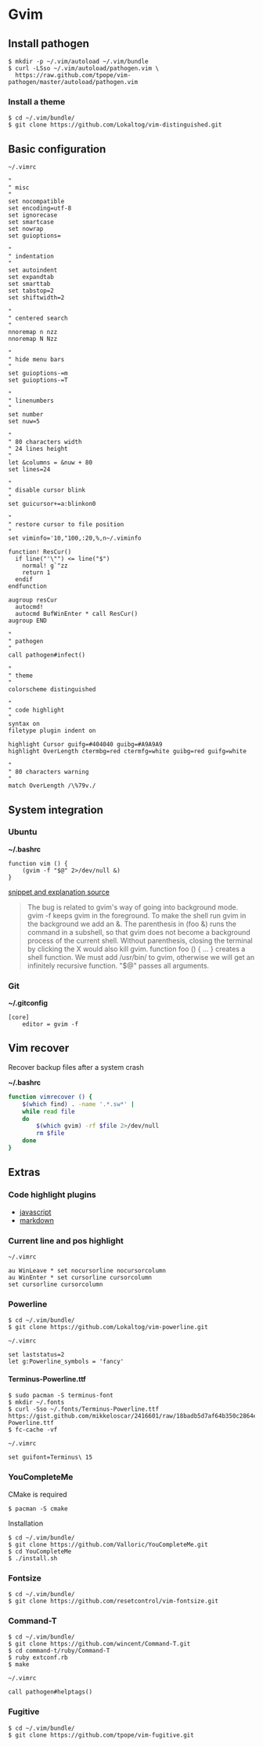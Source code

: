 # Gvim

## Install pathogen

    $ mkdir -p ~/.vim/autoload ~/.vim/bundle
    $ curl -LSso ~/.vim/autoload/pathogen.vim \
      https://raw.github.com/tpope/vim-pathogen/master/autoload/pathogen.vim

### Install a theme

    $ cd ~/.vim/bundle/
    $ git clone https://github.com/Lokaltog/vim-distinguished.git 

## Basic configuration

`~/.vimrc`

```vimL
"
" misc
"
set nocompatible
set encoding=utf-8
set ignorecase
set smartcase
set nowrap
set guioptions=

"
" indentation
"
set autoindent
set expandtab
set smarttab
set tabstop=2
set shiftwidth=2

"
" centered search
"
nnoremap n nzz
nnoremap N Nzz

"
" hide menu bars
"
set guioptions-=m
set guioptions-=T

"
" linenumbers
"
set number
set nuw=5

"
" 80 characters width
" 24 lines height
"
let &columns = &nuw + 80
set lines=24

"
" disable cursor blink
"
set guicursor+=a:blinkon0

"
" restore cursor to file position
"
set viminfo='10,"100,:20,%,n~/.viminfo

function! ResCur()
  if line("'\"") <= line("$")
    normal! g`"zz
    return 1
  endif
endfunction

augroup resCur
  autocmd!
  autocmd BufWinEnter * call ResCur()
augroup END

"
" pathogen
"
call pathogen#infect()

"
" theme
"
colorscheme distinguished

"
" code highlight
"
syntax on
filetype plugin indent on

highlight Cursor guifg=#404040 guibg=#A9A9A9
highlight OverLength ctermbg=red ctermfg=white guibg=red guifg=white

"
" 80 characters warning
"
match OverLength /\%79v./
```

## System integration

### Ubuntu

**~/.bashrc**

```
function vim () {
    (gvim -f "$@" 2>/dev/null &)
}
```

[snippet and explanation source](http://askubuntu.com/questions/132977/how-to-get-global-application-menu-for-gvim#comment503002_132993)

>   The bug is related to gvim's way of going into background mode. gvim -f
    keeps gvim in the foreground. To make the shell run gvim in the background
    we add an &. The parenthesis in (foo &) runs the command in a subshell, so
    that gvim does not become a background process of the current shell. Without
    parenthesis, closing the terminal by clicking the X would also kill gvim.
    function foo () { ... } creates a shell function. We must add /usr/bin/ to
    gvim, otherwise we will get an infinitely recursive function. "$@" passes
    all arguments.

### Git

**~/.gitconfig**

```
[core]
 	editor = gvim -f
```

## Vim recover

Recover backup files after a system crash

**~/.bashrc**

```bash
function vimrecover () {
    $(which find) . -name '.*.sw*' |
    while read file
    do
        $(which gvim) -rf $file 2>/dev/null
        rm $file
    done
}
```

## Extras

### Code highlight plugins

*   [javascript](https://github.com/pangloss/vim-javascript.git)
*   [markdown](https://github.com/hallison/vim-markdown.git)

### Current line and pos highlight

`~/.vimrc`

    au WinLeave * set nocursorline nocursorcolumn
    au WinEnter * set cursorline cursorcolumn
    set cursorline cursorcolumn

### Powerline

    $ cd ~/.vim/bundle/
    $ git clone https://github.com/Lokaltog/vim-powerline.git

`~/.vimrc`

    set laststatus=2
    let g:Powerline_symbols = 'fancy'

#### Terminus-Powerline.ttf

    $ sudo pacman -S terminus-font
    $ mkdir ~/.fonts
    $ curl -Sso ~/.fonts/Terminus-Powerline.ttf https://gist.github.com/mikkeloscar/2416601/raw/18badb5d7af64b350c2864e548d5bc3912dffcac/Terminus-Powerline.ttf
    $ fc-cache -vf

`~/.vimrc`

    set guifont=Terminus\ 15

### YouCompleteMe

CMake is required

    $ pacman -S cmake

Installation

    $ cd ~/.vim/bundle/
    $ git clone https://github.com/Valloric/YouCompleteMe.git
    $ cd YouCompleteMe
    $ ./install.sh

### Fontsize

    $ cd ~/.vim/bundle/
    $ git clone https://github.com/resetcontrol/vim-fontsize.git

### Command-T

    $ cd ~/.vim/bundle/
    $ git clone https://github.com/wincent/Command-T.git
    $ cd command-t/ruby/Command-T
    $ ruby extconf.rb
    $ make

`~/.vimrc`

    call pathogen#helptags()

### Fugitive

    $ cd ~/.vim/bundle/
    $ git clone https://github.com/tpope/vim-fugitive.git
